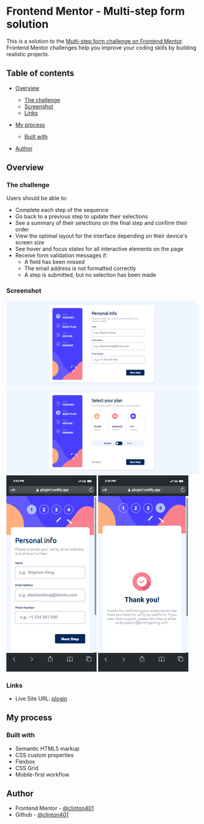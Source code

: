 # Frontend Mentor - Multi-step form solution

This is a solution to the [Multi-step form challenge on Frontend Mentor](https://www.frontendmentor.io/challenges/multistep-form-YVAnSdqQBJ). Frontend Mentor challenges help you improve your coding skills by building realistic projects. 

## Table of contents

- [Overview](#overview)
  - [The challenge](#the-challenge)
  - [Screenshot](#screenshot)
  - [Links](#links)
- [My process](#my-process)
  - [Built with](#built-with)
  
- [Author](#author)

## Overview

### The challenge

Users should be able to:

- Complete each step of the sequence
- Go back to a previous step to update their selections
- See a summary of their selections on the final step and confirm their order
- View the optimal layout for the interface depending on their device's screen size
- See hover and focus states for all interactive elements on the page
- Receive form validation messages if:
  - A field has been missed
  - The email address is not formatted correctly
  - A step is submitted, but no selection has been made

### Screenshot

![Screenshot](./assets/images/screencapture-plogin1-netlify-app-2023-08-28-14_55_14.png)
![Screenshot](./assets/images/screencapture-plogin1-netlify-app-2023-08-28-14_55_57.png)
![Screenshot](./assets/images/mobile%20(1).png)
![Screenshot](./assets/images/mobile%20(2).png)

### Links

- Live Site URL: [plogin](https://plogin1.netlify.app/)

## My process

### Built with

- Semantic HTML5 markup
- CSS custom properties
- Flexbox
- CSS Grid
- Mobile-first workflow

## Author

- Frontend Mentor - [@clinton401](https://www.frontendmentor.io/profile/clinton401)
- Github - [@clinton401](https://github.com/clinton401)
